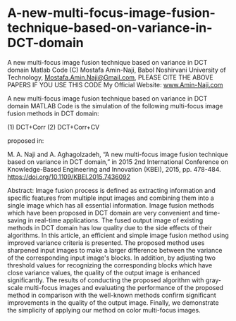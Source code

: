 # A-new-multi-focus-image-fusion-technique-based-on-variance-in-DCT-domain
A new multi-focus image fusion technique based on variance in DCT domain Matlab Code
(C)	Mostafa Amin-Naji, Babol Noshirvani University of Technology, Mostafa.Amin.Naji@Gmail.com, PLEASE CITE THE ABOVE PAPERS IF YOU USE THIS CODE My Official Website: www.Amin-Naji.com

A new multi-focus image fusion technique based on variance in DCT domain MATLAB Code is the simulation of the following multi-focus image fusion methods in DCT domain:

(1) DCT+Corr (2) DCT+Corr+CV

proposed in:

M. A. Naji and A. Aghagolzadeh, “A new multi-focus image fusion technique based on variance in DCT domain,” in 2015 2nd International Conference on Knowledge-Based Engineering and Innovation (KBEI), 2015, pp. 478-484. https://doi.org/10.1109/KBEI.2015.7436092

Abstract: Image fusion process is defined as extracting information and specific features from multiple input images and combining them into a single image which has all essential information. Image fusion methods which have been proposed in DCT domain are very convenient and time-saving in real-time applications. The fused output image of existing methods in DCT domain has low quality due to the side effects of their algorithms. In this article, an efficient and simple image fusion method using improved variance criteria is presented. The proposed method uses sharpened input images to make a larger difference between the variance of the corresponding input image's blocks. In addition, by adjusting two threshold values for recognizing the corresponding blocks which have close variance values, the quality of the output image is enhanced significantly. The results of conducting the proposed algorithm with gray-scale multi-focus images and evaluating the performance of the proposed method in comparison with the well-known methods confirm significant improvements in the quality of the output image. Finally, we demonstrate the simplicity of applying our method on color multi-focus images.
